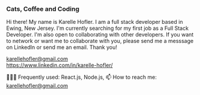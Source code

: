 ### Cats, Coffee and Coding
Hi there! My name is Karelle Hofler. I am a full stack developer based in Ewing, New Jersey. I'm currently searching for my first job as a Full Stack Developer. I'm also open to collaborating with other developers. If you want to network or want me to collaborate with you, please send me a messsage on LinkedIn or send me an email. Thank you!

karellehofler@gmail.com
<br />
https://www.linkedin.com/in/karelle-hofler/

👩🏿‍💻 Frequently used: React.js, Node.js, 
📫 How to reach me: karellehofler@gmail.com

<!--
**karellehofler/karellehofler** is a ✨ _special_ ✨ repository because its `README.md` (this file) appears on your GitHub profile.

Here are some ideas to get you started:

- 🔭 I’m currently working on ...
- 🌱 I’m currently learning ...
- 👯 I’m looking to collaborate on ...
- 🤔 I’m looking for help with ...
- 💬 Ask me about ...
- 📫 How to reach me: ...
- 😄 Pronouns: ...
- ⚡ Fun fact: ...
-->
